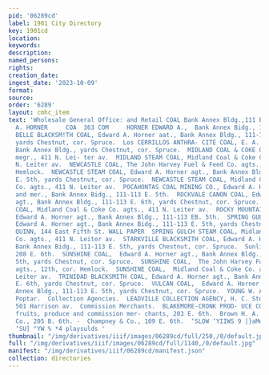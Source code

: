 ```yaml
---
pid: '06289cd'
label: 1901 City Directory
key: 1901cd
location: 
keywords: 
description: 
named_persons: 
rights: 
creation_date: 
ingest_date: '2023-10-09'
format: 
source: 
order: '6289'
layout: cmhc_item
text: 'Wholesale General Office: and Retail COAL Bank Annex Bldg.,111 E. Sth.  EDWARD
  A. HORNER     COA  363 COM     HORNER EDWARD A.,  Bank Annex Bidg., 111-113 B. 5th.  LA
  BELLE BLACKSM!TH COAL, Edward A. Horner aat., Bank Annex Bldg., 111-113 B. Sth,
  yards Chestnut, cor. Spruce.  Los CERRILLOS ANTHRA- CITE COAL, E. A. Horner agt.,
  Bank Annex Bldg., yards Chestnut, cor. Spruce.  MIDLAND COAL & COKE CO., G. R. Becker
  megr., 411 N. Lei- ter av.  MIDLAND STEAM COAL, Midland Coal & Coke Co. agt., 411
  N. Leiter av.  NEWCASTLE COAL, The John Harvey Fuel & Feed Co. agts., 12th, cor.
  Hemlock.  NEWCASTLE STEAM COAL, Edward A. Horner agt., Bank Annex Bldg., 111-113
  E. 5th, yards Chestnut, cor. Spruce.  NEWCASTLE STEAM COAL, Midland Coal & Coke
  Co. agts., 411 N. Leiter av.  POCAHONTAS COAL MINING CO., Edward A. Horner pres.
  and mer., Bank Annex Bidg., 111-113 E. 5th.  ROCKVALE CANON COAL, Edward A. Horner
  agt., Bank Annex Bldg., 111-113 E. 6th, yards Chestnut, cor. Spruce.  ROCKVALE CANON
  COAL, Midland Coal & Coke Co. agts., 411 N. Leiter av.  ROCKY MOUNTAIN FUEL Co.,
  Edward A. Horner agt., Bank Annex Bldg., 111-113 EB. 5th.  SPRING GULCH STEAM COAL,
  Edward A. Horner agt., Bank Annex Bidg., 111-113 E. 5th, yards Chestnut, cor. Spruce.  J.J.
  QUINN, 144 East Fifth St. WALL PAPER  SPRING GULCH STEAM COAL, Midland Coal & Coke
  Co. agts., 411 N. Leiter av.  STARKVILLE BLACKSMITH COAL, Edward A. Horner agt.,
  Bank Annex Bidg., 111-113 E. Sth, yards Chestnut, cor. Spruce.  Sunlight Coal Co.,
  208 E. 6th.  SUNSHINE COAL,  Edward A. Horner agt., Bank Annex Bldg., 111-113 E.
  5th, yards Chestnut, cor. Spruce.  SUNSHINE COAL,  The John Harvey Fuel & Feed Co.
  agts., 12th, cor. Hemlock.  SUNSHINE COAL,  Midland Coal & Coke Co. agts., 411 N.
  Leiter av.  TRINIDAD BLACKSMITH COAL, Edward A. Horner agt., Bank Annex Bldg., 111-113
  E. 6th, yards Chestnut, cor. Spruce.  VULCAN COAL,  Edward A. Horner agt., Bank
  Annex Bldg., 111-113 E. 5th, yards Chestnut, cor. Spruce.  YOUNG W. A., 12th, cor.
  Poptar.  Collection Agencies.  LEADVILLE COLLECTION AGENCY, H. C. Stone mer., 4,
  501 Harrison av.  Commission Merchants.  BLAKEMORE-CRONK PROD- UCE CO., wholesale
  fruits, produce and commission mer- chants, 203 E. 6th.  Brown H. A. Commission
  Co., 205 B. 6th. -  Champney & Co., 109 E. 6th.  ‘SLOW ‘YIIWS 9 |}aMog ™ "™""04
  ‘SU] "YW % *4 playsulds '
thumbnail: "/img/derivatives/iiif/images/06289cd/full/250,/0/default.jpg"
full: "/img/derivatives/iiif/images/06289cd/full/1140,/0/default.jpg"
manifest: "/img/derivatives/iiif/06289cd/manifest.json"
collection: directories
---
```

